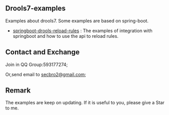 ## Drools7-examples
Examples about drools7. Some examples are based on spring-boot.

- [springboot-drools-reload-rules](https://github.com/secbr/drools/tree/master/springboot-drools-reload-rules) : The examples of integration with springboot and how to use the api to reload rules. 

## Contact and Exchange

Join in QQ Group:593177274;

Or,send email to secbro2@gmail.com;

## Remark
The examples are keep on updating.
If it is useful to you, please give a Star to me. 
